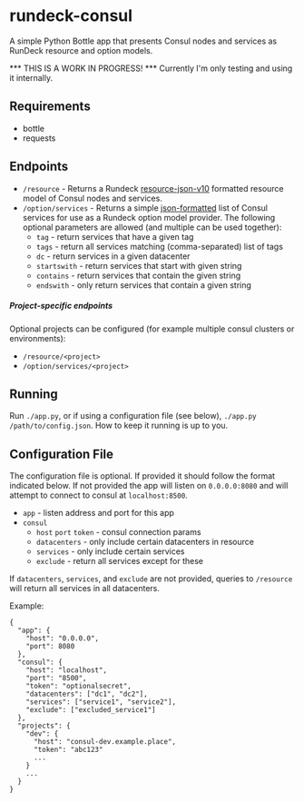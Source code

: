 # rundeck-consul

A simple Python Bottle app that presents Consul nodes and services as RunDeck
resource and option models.

*** THIS IS A WORK IN PROGRESS! *** Currently I'm only testing and using it
internally.

## Requirements
* bottle
* requests

## Endpoints
* `/resource` - Returns a Rundeck [resource-json-v10][1] formatted resource
  model of Consul nodes and services.
* `/option/services` - Returns a simple [json-formatted][2] list of Consul services
  for use as a Rundeck option model provider. The following optional parameters are
  allowed (and multiple can be used together):
  * `tag` - return services that have a given tag
  * `tags` - return all services matching (comma-separated) list of tags
  * `dc` - return services in a given datacenter
  * `startswith` - return services that start with given string
  * `contains` - return services that contain the given string
  * `endswith` - only return services that contain a given string

##### Project-specific endpoints
Optional projects can be configured (for example multiple consul clusters
or environments):
* `/resource/<project>`
* `/option/services/<project>`

## Running
Run `./app.py`, or if using a configuration file (see below),
`./app.py /path/to/config.json`. How to keep it running is up to you.

## Configuration File
The configuration file is optional. If provided it should follow the format
indicated below. If not provided the app will listen on `0.0.0.0:8080` and
will attempt to connect to consul at `localhost:8500`.

* `app` - listen address and port for this app
* `consul`
  * `host` `port` `token` - consul connection params
  * `datacenters` - only include certain datacenters in resource
  * `services` - only include certain services
  * `exclude` - return all services except for these

If `datacenters`, `services`, and `exclude` are not provided, queries to `/resource`
will return all services in all datacenters.

Example:
```
{
  "app": {
    "host": "0.0.0.0",
    "port": 8080
  },
  "consul": {
    "host": "localhost",
    "port": "8500",
    "token": "optionalsecret",
    "datacenters": ["dc1", "dc2"],
    "services": ["service1", "service2"],
    "exclude": ["excluded_service1"]
  },
  "projects": {
    "dev": {
      "host": "consul-dev.example.place",
      "token": "abc123"
      ...
    }
    ...
  }
}
```

[1]: http://rundeck.org/docs/man5/resource-json.html
[2]: http://rundeck.org/docs/manual/jobs.html#json-format
